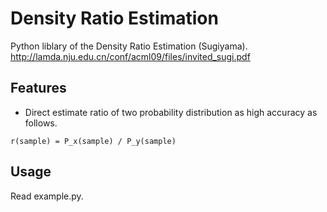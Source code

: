 Density Ratio Estimation
=============

Python liblary of the Density Ratio Estimation (Sugiyama).  
http://lamda.nju.edu.cn/conf/acml09/files/invited_sugi.pdf

## Features
* Direct estimate ratio of two probability distribution as high accuracy as follows.
 
```
r(sample) = P_x(sample) / P_y(sample)
```


## Usage
Read example.py.
